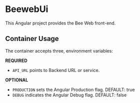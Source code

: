 # BeewebUi

This Angular project provides the Bee Web front-end.

## Container Usage

The container accepts three, environment variables:

**REQUIRED**
* `API_URL` points to Backend URL or service.

**OPTIONAL**
* `PRODUCTION` sets the Angular Production flag. DEFAULT: true
* `DEBUG` indicates the Angular Debug flag. DEFAULT: false

